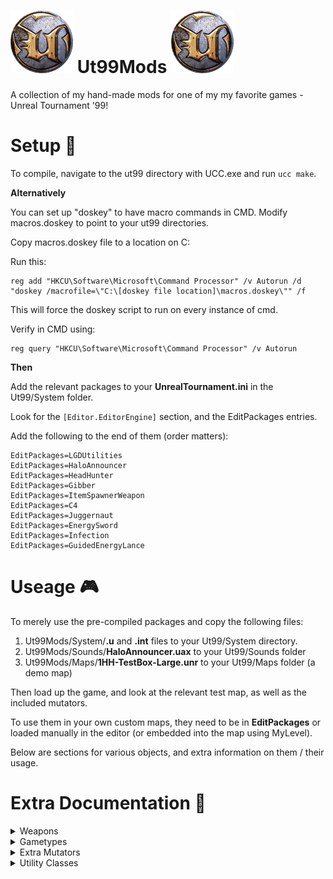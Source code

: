 # <img src="https://github.com/1337GameDev/Ut99Mods/blob/main/Github/Icons/ut_logo.png?raw=true" width="100" height="100" title="Ut99 Logo" alt="Ut99 Logo" height="35px" width="35px"> Ut99Mods <img src="https://github.com/1337GameDev/Ut99Mods/blob/main/Github/Icons/ut_logo.png?raw=true" width="100" height="100" title="Ut99 Logo" alt="Ut99 Logo" height="35px" width="35px">
A collection of my hand-made mods for one of my my favorite games - Unreal Tournament '99!

# Setup :wrench:
To compile, navigate to the ut99 directory with UCC.exe and run `ucc make`.

**Alternatively**

You can set up "doskey" to have macro commands in CMD.
Modify macros.doskey to point to your ut99 directories.

Copy macros.doskey file to a location on C:

Run this:

    reg add "HKCU\Software\Microsoft\Command Processor" /v Autorun /d "doskey /macrofile=\"C:\[doskey file location]\macros.doskey\"" /f

This will force the doskey script to run on every instance of cmd.

Verify in CMD using:

    reg query "HKCU\Software\Microsoft\Command Processor" /v Autorun

**Then**

Add the relevant packages to your **UnrealTournament.ini** in the Ut99/System folder.

Look for the `[Editor.EditorEngine]` section, and the EditPackages entries.

Add the following to the end of them (order matters):

    EditPackages=LGDUtilities
    EditPackages=HaloAnnouncer
    EditPackages=HeadHunter
    EditPackages=Gibber
    EditPackages=ItemSpawnerWeapon
    EditPackages=C4
    EditPackages=Juggernaut
    EditPackages=EnergySword
    EditPackages=Infection
    EditPackages=GuidedEnergyLance

# Useage :video_game:

To merely use the pre-compiled packages and copy the following files:

1. Ut99Mods/System/**.u** and **.int** files to your Ut99/System directory.
2. Ut99Mods/Sounds/**HaloAnnouncer.uax** to your Ut99/Sounds folder
3. Ut99Mods/Maps/**1HH-TestBox-Large.unr** to your Ut99/Maps folder (a demo map)

Then load up the game, and look at the relevant test map, as well as the included mutators.

To use them in your own custom maps, they need to be in **EditPackages** or loaded manually in the editor (or embedded into the map using MyLevel).

Below are sections for various objects, and extra information on them / their usage.

# Extra Documentation :page_facing_up:

<details>
  <summary>Weapons</summary>

  <details>
    <summary>C4 (Weapon)</summary>
    A placeable/throwable explosive weapon with a digital timer that can be changed via secondary fire.

    ## Inventory group: 0 (same as `BotPack.Translocator`)
    <details>
      <summary>Usage</summary>
      1. Primary Fire
        * Does different things based on if you're close to what is being aimed at
        * If **CLOSE** to a wall / actor (with collider), then you can place the C4 (instead of throwing)
        * There is a "ghost" of the C4 of where it'll be placed
        * If **FAR** from a target, the C4 will be thrown and attach to a surface / actor it collides with
        * After placing / landing from a throw, it'll start counting down from the selected time and then explode
      2. Secondary Fire
        * Increments the timer by `C4Weapon.TimerIncrementAmount` (defaults to 10 seconds)
        * The timer value rolls over once `C4Weapon.MaxTimerSeconds` is exceeded
    </details>

    <details>
      <summary>Special Interactions</summary>
      1. Damage type names defined in `C4Proj.DamageTypesToDisarm[]` will disarm the C4 (timer turns off and C4 won't explode)
        * Defaults damage type names: `impact`, `claw`, `cut`, `SpecialDamage`, `slashed`, `Decapitated`, `Corroded`, `Burned`, and `shredded`
      2. C4 will attach to Pawns (but the explosion doesn't follow, so a Pawn can avoid damage if they are moving fast enough)
      3. Explosions, bullets, and other damage inducers will detonate the C4.
      4. The C4 will blink and make noises during countdown
      5. Bots can detect the C4 via a `C4Fear` if they get close enough
    </details>

    <details>
      <summary>Mutators</summary>
      1. C4GiveWeaponMutator
        * Gives each spawning **PLAYER** (Bots won't get one) a C4 to spawn with (sorry, creating new AI behaviors for this weapon is very complicated and could have taken a very long time to test and tweak)
    </details>

    <details>
      <summary>Extra Details</summary>
      1. Created using MilkShape3D with a basic model and different groups for the timer components
        * Timer has a different model group (and texture) for each digit and the ":" separator.
        * Code will update the timer, and then modify each model group's texture for each digit out of the 0-9 digit textures (or a texture the same color as the timer background)
        * Considered having a similar rendered texture to the UT_Eightball ammo counter (via `UT_Eightball.RenderOverlays()`), but that can ONLY be instanced ONCE per camera (and multiple C4 instances would all have the same timer value displayed)
    </details>
  </details>

  <details>
    <summary>The Gibber (Weapon)</summary>
    A weapon that is based around the PulseGun, but instead shoots gibs in a machine gun style or a shotgun shot. Shooting hurts the wielder (if that feature is enabled), and collecting your own gibs will heal you a fraction of the health lost.

    ## Inventory group: 5 (replaces `BotPack.PulseGun`)

    <details>
      <summary>Usage</summary>
      1. Primary Fire
        * Fires a random gib as a projectile, and possibly hurts the wielder
        * The wielder is hurt based on `Gibber.DoesFiringHurtOwner` variable
        * The wielder loses health (if `Gibber.DoesFiringHurtOwner` is **TRUE**) according `Gibber.PrimaryFireHealthCost`'s value (defaults to 2)
      2. Secondary Fire
        * Requires the user to **HOLD** the alt-fire button, for a number of seconds defined by `Gibber.AltFireTriggerHoldTime`
        * After holding, the firing mode is "charged"
        * When the wielder releases the alt-fire button a shotgun blast of 6 gibs are shot
        * The wielder loses health (if `Gibber.DoesFiringHurtOwner` is **TRUE**) according `Gibber.AltFireHealthCost`'s value (defaults to 12)
        * There is then a delay of a number of seconds (defined buy `Gibber.AltFireDelay`), before the alt-fire can be used (to prevent the weapon from being over-powered and spammed)
    </details>

    <details>
      <summary>Healing</summary>
      1. Collecting gibs will heal players (as defined by the `Gibber.BaseGibDamage` and `Gibber.BaseGibHealMultiplier`) (defaults to 10 and 0.1 respectively -- 10 damage and 10% of the gib damage as health returned)
      2. Gib damage can vary if it's a boss, big or small gib (and damage is scaled by `Gibber.BossGibDamageMultiplier` and `Gibber.SmallGibDamageMultiplier` -- with defaults of 1.5 and 0.8 respectively -- and increase of 50% and reduction of 20% from base damage)
      3. Gibs from an alt-fire shotgun blast deal extra damage based on being close enough to the target, defined by `Gibber.ExtraDamageMultiplier` and `Gibber.DistanceThresholdToAddExtraDamage` (with defaults of 10 and 300 -- if enemy is within 300 unreal units they take 10x damage from these gibs)
      4. The extra damage is **NOT** used in the calculation for how much to heal (the idea was to base it off of the damage the wielder took when firing)
      5. UDamage multiplier does **NOT** affect health lost or healing gained
    </details>

    <details>
      <summary>Special Interactions</summary>
      1. You can still pick up the gibs to heal yourself, even if you're not allowed to pickup weapons or other pickups
      2. The gibs handle damage the same as the root gibs, and can exist in danger areas -- to lure players to try and heal
    </details>

    <details>
      <summary>Mutators</summary>
      1. GibberWeaponReplaceMutator
        * Replaces the normal `BotPack.PulseGun` on the map with the Gibber.
        * Also removes the ammo `BotpPack.PAmmo` from the map
      2. GibberArena
        * An **ARENA** mutator that has every player/bot wield The Gibber
    </details>

    <details>
      <summary>Extra Details</summary>
        1. The gib projectiles are created from the gibs defined in BotPack -- original gib classes are subclasses of `BotPack.UTPlayerChunks`
        2. After subclassing, the default properties were overridden:
          * `RemoteRole=ROLE_SimulatedProxy`
          * `LifeSpan=240.000000`
          * `bCollideActors=True`
        3. Then the method `Landed()` was changed to allowed collisions with other actors (as original gibs are essentially decoration-only)
        4. The usage of `LGDUtilities.PawnHelper.PredictDamageToPawn` is used to predict if the damage dealt to a pawn (taking into account armor, reductions, multipliers, etc) would exceed it's health, to determine if the target is **GIBBED**
        5. The weapon has a **custom skin** that is based off the base `BotPack.PulseGun` skin, but blood splatter added
    </details>
  </details>

  <details>
    <summary>Guided Energy Lance (Weapon)</summary>
    An heavy energy-based weapon that shoot projectiles that can be fired in "dumb-fire" or "guided" mode, that can bounce and explode on collision with targets.
    ## Inventory group: 9 (replaces `BotPack.UT_Eightball`)

    <details>
      <summary>Usage</summary>
      1. Primary Fire
        * When this weapon is in a normal firing mode, it shoots energy balls that bounce and explode after hitting an Actor with a collider or a wall (after bouncing a number of times defined by `GuidedEnergyLance.MaxWallHits` -- which defaults to 1)
        * When this weapon is in guiding mode, it shoots energy balls that follow the cursor (max lifetime of 20 seconds)
        * Not instant for the change in projectile direction, but enough to use further away from the target
      2. Secondary Fire
        * When held for a number of seconds (defined by `GuidedEnergyLance.AltRefireRate` -- which defaults to 0.5 seconds) the weapon is set to "guiding mode"
        * The player view is slightly zoomed in to help with the guiding process
        * Also used to coerce the usage of this weapon to be for more long-range encounters
        * AI / Bots don't use the alt-fire mode (sorry, creating new AI behaviors for this weapon is very complicated and could have taken a very long time to test and tweak) -- they use similar firing attitudes as the `BotPack.UT_FlakCannon` alt-fire mode
    </details>

    <details>
      <summary>Mutators</summary>
      1. GuidedEnergyLanceWeaponReplaceMutator
        * Replaces the normal `BotPack.UT_Eightball` on the map with this weapon.
    </details>

    <details>
      <summary>Extra Details</summary>
      1. The weapon was in spired by Halo Infinite's "Cindershot" hardlight grenade-launcher-type weapon
      2. The ammo counter rendering color was changed from **RED** to RGB(199,36,177), a **PURPLE**
      3. The projectile damage type is `jolted`
      4. To achieve the "zoom" effect, the player `DesiredFOV` variable is set to 50.
    </details>
  </details>

  <details>
    <summary>ItemSpawnerWeapon (Weapon)</summary>
    A utility weapon used for testing or fun / random purposes to spawn other Actors.

    ## Inventory group: 0

    <details>
      <summary>Usage</summary>
      1. Primary Fire
        * Spawns the selected object at the given position of the "placement ghost"
        * Uses **DEFAULT** values for spawned actors (most of the time isn't a problem, but some Actors -- such as `BotPack.Bot` expect setup such as team / skins -- but they still work fine, just look odd)
      2. Secondary Fire
        * Selects the next Actor from the `ItemSpawnerWeapon.ItemsToSpawn` array
        * If the object fails to spawn, a message is displayed (Actors with defaults for `bStatic` and `bNoDelete` as **TRUE** cannot be spawned)
        * The array can be populated via **CONFIG** entries in it's generated **INI**
        * A few defaults exist, as examples:
          * `LGDUtilities.PracticeBot`
          * `Botpack.TMale2Bot`
          * `Botpack.TFemale1Bot`
          * `UnrealShare.Chest`
          * `UnrealShare.Candle`
          * `Botpack.Armor2`
          * `Botpack.UT_FlakCannon`
          * `UnrealShare.TorchFlame`
          * `Class'ChaosUT.ch_WarHeadLauncher`
          * `UnrealShare.DispersionPistol`
    </details>

    <details>
      <summary>Mutators</summary>
      1. ItemSpawnerWeaponGiveMutator
        * Gives **PLAYERS** this weapon (be careful, as this weapon is an admin-weapon meant for testing)
        * AI / `BotPack.Bot` cannot be given this weapon or pick it up (if they are given this weapon, it'll destroy itself)
    </details>
  </details>

  <details>
    <summary>WeaponStealingShockRifle (Weapon)</summary>
    A special shock rifle that shoots energy orbs (modeled after the alt-fire of the shock rifle), or a primary fire beam that **STEALS** the targets currently selected weapon.

    ## Inventory group: 0

    <details>
      <summary>Usage</summary>
      1. Primary Fire
        * Fires a shock beam that when hitting a target, will steal the current hit target's weapon.
      2. Secondary Fire
        * Fires a ricochet energy ball, similar to the normal fire of the shock rifle, but this will bounce off walls a number of times defined by `RicochetShockProj.MaxWallHits` (which defaults to 2)
    </details>

    <details>
      <summary>Mutators</summary>
      1. ItemSpawnerWeaponGiveMutator
        * Replaces the normal `BotPack.ShockRifle` on the map with this weapon.
    </details>
  </details>

</details>

<details>
  <summary>Gametypes</summary>

  <details>
    <summary>HeadHunter (Gametype)</summary>

    <details>
      <summary>Custom Map Actors</summary>
        1. SkullItem
          * A flaming skull item used for scoring in HeadHunter
    </details>

    <details>
      <summary>Game Options</summary>
        1. ShowDroppedSkullIndicators
          * Whether to show indicators for dropped skulls. Defaults to **TRUE**
        2. ShowPlayersWithSkullThreshold
          * Whether to show indicators for players with a number of skulls (defined by `HeadHunter.SkullThresholdToShowPlayers`) greater than this. Defaults to **TRUE**
        3. SkullThresholdToShowPlayers
          * The number of skulls to show indicators for players. Defaults to **4**
        4. SkullCarryLimit
          * The number of skulls a player is allowed to carry at once. defaults to **10**
        5. SkullCollectInterval
          * The number of seconds between each skull collection (players score points for skulls they are carrying and then **ALL** skulls are removed / destroyed)
          * Defaults to **180** (3 Minutes)
    </details>

    <details>
      <summary>Extra Details</summary>
      1. Created as a clone of the Halo Reach "Headhunter" game mode.
      2. The skulls are 2 Actors -- a skull actor, and a flame mesh actor that is following the skull.
      3. The flame will rotate around the skull, **OPPOSITE** the velocity of the skull to simulate real flame.
      4. When a skull is stationary, it's a **PICKUP**, but when it needs to "fly out of a killed enemy" a **PROJECTILE** is spawned, so gravity can affect it, and once it lands is swapped with the pickup object.
    </details>
  </details>

  <details>
    <summary>Juggernaut (Gametype)</summary>
    A gametype modeled after the Halo juggernaut gametype. A person is randomly selected to be the juggernaut, a powerful player with regenerating shields and health. Whomever kills the juggernaut becomes the new juggernaut.

    <details>
      <summary>Game Options</summary>
        1. RegenSeconds
          * The number of seconds between each regeneration of the juggernaut
          * Defaults to **5**
        2. ShieldRegenRate
          * The amount of shield points to replenish per regeneration
          * Defaults to **10**
        3. HealthRegenRate
          * The amount of health points to replenish per regeneration
          * Defaults to **10**
        4. ShowJuggernautIndicator
          * Whether to show an indicator to all players of the juggernaut
          * Defaults to **TRUE**
        5. OnlyCountKillsAsJuggernaut
          * Whether kills **ONLY** count when somebody is the juggernaut
          * Defaults to **FALSE**
        6. JugJumpModifier
          * Sets a multiplier for the juggernaut jump height (can be a decimal, including 0)
          * `Botpack.UT_Jumpboots` have a multiplier of 3 (just so you can gauge how much this affects
          * Defaults to **3**
        7. JugMovementMultiplier
          * Sets a multiplier for the juggernaut movement speed (can be a decimal, including 0)
          * Defaults to **3**
    </details>

    <details>
      <summary>Extra Details</summary>
      1. The juggernaut is accomplished via a special inventory item `JuggernautBelt`
        * It will add a special subclass of `BotPack.UT_ShieldBelt` to the player called `JuggernautShieldBelt` (that doesn't generate the shield effect)
        * The `JuggernautBelt` will generate the shield effect itself
    </details>
  </details>

  <details>
    <summary>Infection (Gametype)</summary>
    Modeled after the Halo infection gametype. A minimum number of zombies are selected to begin the game (configurable) and their goal is to kill and infect every human. Humans are to kill a set amount of zombies, or survive until the timer runs out. The game ends if all humans are infected, humans reach a goal amount of kills or survive the timer countdown.

    <details>
      <summary>Weapons</summary>
      1. Headshot Enforcer
        * Inventory group: 2 (Meant to replaces `BotPack.Enforcer` -- but both **CAN** exist at the same time in a player's inventory)
        * A `BotPack.Enforcer` that is capable of headshots, and starts with 60 rounds instead of the normal 30
      2. Primary Shot Only Flak Cannon
        * Inventory group: 8 (Meant to replace `BotPack.UT_FlakCannon` -- but both **CAN** exist at the same time in a player's inventory)
        * A `BotPack.UT_FlakCannon` that can ONLY fire the primary firing mode (no flak grenade) and starts with 30 rounds instead of the normal 10
    </details>

    <details>
      <summary>Custom Map Actors</summary>
      1. Infection Player Start
        * Subclass of `Engine.PlayerStart`
        * Has its own custom UnrealEditor Actor icon, based on PlayerStart with a bio icon.
        * Can be used to specify where humans and zombies start for Infection
        * If not used in a map, normal player start logic is used
        * If placed on a map, and at least 1 viable for when a human/zombie is looking for a start location, the InfectionPlayerStart will be used instead.
      2. Infection Spawn Point
        * Subclass of `UnrealShare.Spawnpoint`
        * Has its own custom UnrealEditor Actor icon, based on Spawnpoint with a bio icon.
        * Can be used to specify where humans and zombies spawn for Infection
        * If not used in a map, normal player spawn logic is used
        * If placed on a map, and at least 1 viable for when a human/zombie is looking for a spawn location, the InfectionSpawnPoint will be used instead.
    </details>

    <details>
      <summary>Game Options</summary>
      1. MinimumZombies
        * Sets the minimum number of zombies that should exist at any point during the match
        * If a zombie player leaves, the gametype will ensure this value is honored and selects a new human to become a zombie randomly (sorry to the human that's unlucky here!)
        * If not enough zombies can exist, then all humans will become zombies, and the game ends (zombies win)
      2. ShowZombieIndicators
        * Sets whether HUD indicators for zombies should be shown for humans
        * If true, zombies will have a red triangle above their heads (visible through walls)
      3. ShowHumanIndicators
        * Sets whether HUD indicators for humans should be shown for zombies
        * If true, humans will have a red triangle above their heads (visible through walls)
      4. ZombieMovementModifier
        * Sets a multiplier for the zombie movement speed (can be a decimal, including 0)
      5. ZombieJumpModifier
        * Sets a multiplier for the zombie jump height (can be a decimal, including 0)
        * `Botpack.UT_Jumpboots` have a multiplier of 3 (just so you can gauge how much this affects jumping)
      5. ZombieDamageMod
        * Sets a multiplier for the zombie damage done by weapons (can be a decimal, including 0)
        * `Botpack.UDamage` have a multiplier of 3 (just so you can gauge how much this affects damage)
      6. HumanDamageMod
        * Sets a multiplier for the human damage done by weapons (can be a decimal, including 0)
        * `Botpack.UDamage` have a multiplier of 3 (just so you can gauge how much this affects damage)
      7. HumansPickupWeapons
        * Whether humans are allowed to pickup items on the map
        * bWeaponStay and bMultiWeaponStay can still override this and disable pickups (for humans AND zombies)
      8. ZombiesPickupWeapons
        * Whether zombies are allowed to pickup items on the map
        * bWeaponStay and bMultiWeaponStay can still override this and disable pickups (for humans AND zombies)
      9. InfiniteAmmo
        * Whether weapons have infinite ammo or not
        * This is done via setting every pawn weapon's `PickupAmmoCount` to be 999 and resetting the current ammo amount every second via `InfectionGameInfo.Timer()`
        * This applies to all weapons, including ones not selected / able to be selected (so some mods could have odd side effects if they rely on hidden weapons and ammo)
      10. AnyDeathInfects
        * This determines whether ANY death of a human will cause them to become a zombie
        * This is mainly used to include deaths via falling out of bounds, lava, being crushed, map traps (such as `DM-Pressure`, `DM-Conveyer`, `DM-Cybrosis][`, `DM-Fractal`, `DM-HealPod][`, `DM-Mojo][`, etc)
        * This relies on `ScoreKill(Pawn Killer, Pawn Other)` and uses the logic of `IsSuicide = (Killer == Other) || (Killer == None);` to determine a suicide / suicide-like death (as Killer is the pawn killed or is None)
    </details>
  </details>

</details>
<details>
  <summary>Extra Mutators</summary>

  <details>
    <summary>Fiesta Map Weapons</summary>
    This mutator will replace weapons on the map with random ones.

    This relies on `LGDUtilities.ServerHelper.GetAllWeaponClasses` to fetch a list of weapons, and returns a LinkedList.
  </details>

  <details>
    <summary>Fiesta Player Weapons</summary>
    This mutator will make players spawn with a random weapon every time they respawn.

    This relies on `LGDUtilities.ServerHelper.GetAllWeaponClasses` to fetch a list of weapons, and returns a LinkedList.
  </details>

  <details>
    <summary>General Indicator Mutator</summary>
    This mutator will add indicators for players, weapons, power weapons, objectives, etc.

    This can be configured via the `GeneralIndicatorMutator.ini` that will be generated when starting a game with this mutator in its default state for the first time.

    <details>
      <summary>Mutator INI Options</summary>

      1. ShowIndicatorsForTeammates
        * Determines whether indicators should be shown for other members of your team (so you can keep track of them on the map)
        * Defaults to **TRUE**
      2. ShowIndicatorsForEnemies
        * Determines whether indicators should be shown for enemy players
        * Defaults to **TRUE**
      3. ShowIndicatorsForHumansOnly
        * Determines if indicators for players should be limited to **ONLY PLAYERS**
        * Defaults to **FALSE**
      4. ShowIndicatorsForObjectives
        * Determines whether indicators should be shown for gametype objectives (EG: assault targets, levers, domination points, flags, etc)
        * Defaults to **TRUE**
      5. OnlyShowObjectivesWithHighestPriority
        * Determines if **ONLY** the highest priority objective should be shown -- EG: During an assault, **ONLY** show the current target, instead of all of them.
        * Defaults to **TRUE**
      6. ShowObjectiveLabels
        * Whether to show objective labels, along with the indicator (such as the objective goal, name, location, etc)
        * Defaults to **TRUE**
      7. ShowIndicatorsForAllWeapons
        * Determines if ALL weapons, regardless of settings for power weapons, being held, etc should be shown
        * Defaults to **TRUE**
      8. ShowIndicatorsForPowerWeapons
        * Whether to show indicators for power weapons on the map
        * Defaults to **TRUE**
      9. ShowIndicatorsForAllWeaponsWhenHeld
        * Whether to show indicators for weapons when they are held by players
        * Defaults to **TRUE**
      10. ShowIndicatorsForAllWeaponsWhenDropped
        * Whether to show indicators for weapons when they are dropped by players
        * Defaults to **TRUE**
      11. ShowWeaponLabels
        * Whether to show labels for weapons along with their indicator
        * Defaults to **TRUE**
      12. ShowIndicatorsForPowerups
        * Whether to show indicators for power-ups on the map (EG: ChaosUT relics, GravBoots, ShieldBelt, UDamage, Invisbility, JumpBoots, HealthPack, etc)
        * Defaults to **TRUE**
      13. ShowPowerupsWhenPickedUp
        * Whether to show power-ups that have been picked up (showing where they will respawn)
        * Defaults to **FALSE**
      14. ShowPowerupLabels
        * Whether to show labels for power-ups, along with their indicators
        * Defaults to **TRUE**
      15. ShowTeamateLabels
        * Whether to show labels for team members (defaults the label to their name)
        * Defaults to **TRUE**
      16. ShowEnemyLabels
        * Whether to show labels for enemies (defaults the label to their name)
        * Defaults to **TRUE**
    </details>
  </details>

  <details>
    <summary>Player Death Location Mutator</summary>
    This mutator will enable an X indicator where a player dies.

    <details>
      <summary>Mutator INI Options</summary>
      1. ShowAllyIndicators
        * Whether to show the death indicator for allies
        * Defaults to **TRUE**
      2. ShowEnemyIndicators
        * Whether to show the death indicator for enemies
        * Defaults to **FALSE**
      3. ShowNeutralIndicators
        * Whether to show the death indicator for neutral players
        * Defaults to **FALSE**
    </details>
  </details>

  <details>
    <summary>Radar HUD Mutator</summary>
    Shows a radar element on the HUD, that shows allies / enemies.

    <details>
      <summary>Mutator INI Options</summary>
      1. RadarDistanceMeters
        * The range of the radar, in **METERS**
        * Defaults to **30**
      2. RadarAlpha
        * The alpha transparency of the radar on the HUD
        * Defaults to **0.4**
      3. RadarCenterDotColor
        * The color of the central dot on the radar
        * Defaults to **RGBA(0,0,0,0)**
      4. RadarGUICircleRadius
        * The radius of the hud circle on the HUD, in **pixels**
        * Defaults to **110**
      5. RadarGUICircleOffsetX
        * The X position offset (from the center of the GUI texture) for the **center** of the radar display
        * Defaults to **0**
      6. RadarGUICircleOffsetY
        * The Y position offset (from the center of the GUI texture) for the **center** of the radar display
        * Defaults to **0**
      7. RadarBlipSize
        * The size of the blips on the radar, in **pixels**
        * Defaults to **15**
      8. ShowAlliesAndEnemiesAsDifferentColors
        * Whether to show allies and enemies with different colored blips
        * Defaults to **TRUE**
      9. RadarHudGuiWidth
        * The width of the entire background of the radar on the HUD, in **pixels**
        * Defaults to **150**
      10. InitiallyPositionAbovePlayerHUDOnLowerLeft
        * Whether to default the position of the radar on the player HUD over the lower left part of the existing HUD (where to calculate position when factoring in offsets)
        * Defaults to **TRUE**
      11. RadarHUDOffsetX
        * The X position offset of the **entire** radar on the HUD
        * Defaults to **0**
      12. RadarHUDOffsetY
        * The Y position offset of the **entire** radar on the HUD
        * Defaults to **0**
      13. RadarVelocityThreshold
        * The velocity magnitude a player has to be moving to show up on the radar, in **unreal units**
        * Defaults to **200** (120 is crouch, and 400 is running for unreal player movement speed defaults)
      14. RadarSameLevelThreshold
        * The threshold a player has to be, vertically, in **unreal units**, to be considered to be on the same level as the radar owner
        * Defaults to **83** (a player is 78 unreal units tall, and can jump 64->72 unreal units)
      15. ShowTargetsIfBelowVelocityThreshold
        * Whether to show targets if they are below the velocity magnitude threshold defined by `RadarVelocityThreshold`
        * Defaults to **FALSE**
      16. ShowTargetsIfCrouching
        * Whether to show targets on radar if they are crouching
        * Defaults to **FALSE**
      17. IndicateTargetOnDifferentLevel
        * Whether to change the blip icon if the target is considered on another level (as defined by `RadarSameLevelThreshold`).
        * The blip texture changes to a "hollow circle" when targets are considered on different levels
        * Defaults to **TRUE**
    </details>
  </details>

</details>

<details>
  <summary>Utility Classes</summary>
  The namespace `LGDUtilities` is used for various helper / utility classes, designed for scripting or adding to maps as actors.

  <details>
    <summary>Scripting Classes</summary>

    <details>
      <summary>ActorHelper</summary>
      **Static Helper Class**
      To access functions in this class use the following syntax:
      `class'LGDUtilities.ActorHelper'.static.functionName();`

      ## Available Functions
        1. getNetSafeVal(Actor actor, string prop);
          * Returns **string**
          * Get a value from the given actor parameter `actor` and get the property denoted by the parameter `prop` in a network reliable manner (forces the actor to a network authority to get the replicated value)
        2. FindActor(Actor context, name ActorName, optional name ActorTag);
          * Returns **Actor**
          * Finds an actor with the given tag AND name
        3. FindAllActorsByTag(Actor context, name ActorTag);
          * Returns **LGDUtilities.LinkedList**
          * Gets a LinkedList of all actors that match the given tag
        4. HSize(Vector aVec);
          * Returns **float**
          * Gets the **horizontal* size of a given vector (essentially removes the vertical Z component)
        5. InCylinder(Vector aVec, float R, float H);
          * Returns **bool**
          * Returns if the given vector falls within the cylinder given by the height (parameter `H`) and radius (parameter `R`) assuming the cylinder is center at the vector origin
        6. ActorsTouching(Actor A, Actor B);
          * Returns **bool**
          * Returns if 2 given actors are considering touching, based on colliders
        7. ActorsTouchingExt(Actor A, Actor B, float ExtraR, float ExtraH);
          * Returns **bool**
          * Returns if 2 given actors are considering touching, based on colliders
          * Also allows extra radius / height to allow variance in collision checks
        8. AnnounceAll(Actor Broadcaster, string Msg);
          * Calls `Pawn.ClientMessage(string Msg)` on every pawn
          * Uses the `Broadcaster` parameter to just get access to `Actor.ForEach`
        9. GetDirectionRelationOfSourceToTarget(Actor Source, Actor Target, bool ConsiderSourcePawnViewRotation);
          * Returns **LGDUtilities.ActorDirectionRelationResult**
          * Compares `Target` to `Source` and returns an object that describes it's direction
          * Checks the following: Target in front/behind of Source and if the Target to the left/right of Source
        10. CheckActorRelevance(Actor A);
          * Returns **bool**
          * Checks if the given actor is relevant, based on `GameInfo.IsRelevant` and `Actor.bDeleteMe`
        11. CheckSpawnedActorArrayRelevance(Actor context, LinkedList ActorList);
          * Checks a `LGDUtilities.LinkedList` of actors if they are considered relevant
        12. SpawnActor(Actor context, Class<Actor> SpawnClass, optional Actor SpawnOwner, optional Name SpawnTag, optional Vector SpawnLocation, optional Rotator SpawnRotation);
          * Returns **Actor**
          * Spawns an actor given the common parameters
        13. ReplaceWith(Actor Other, string aClassName);
          * Replaces an Actor with another given by a class name (uses default values for spawning)
          * Calls `Actor.Level.Game.BaseMutator.ReplaceWith` to perform normal replacement
    </details>

    <details>
      <summary>AssaultHelper</summary>
      **Static Helper Class**
      To access functions in this class use the following syntax:
      `class'LGDUtilities.AssaultHelper'.static.functionName();`

      ## Available Functions
        1. IsFortNameFriendly(string fortName);
          * Returns **bool**
          * Checks if an Assault fort name has a name that is decent to display (eg: dictates some kind of action for the attackers / defenders)
        2. GetFriendlyFortName(FortStandard fort);
          * Returns **string**
          * Filters a given FortStandard's name, to attempt to display something nice for showing labels and indicators for the objective
    </details>

    <details>
      <summary>AttachIndicatorHudCallback</summary>
      An example subclass of `LGDUtilities.PlayerSpawnMutatorCallback` for using `LGDUtilities.PlayerSpawnMutator` to execute code whenever a player is spawned.
    </details>

    <details>
      <summary>BoolObj</summary>
      A subclass of `LGDUtilities.ValueContainer`, which is a wrapper class for non-object values to be used in `LGDUtilities.LinkedList` and `LGDUtilities.ListElement`. This subclass is for **bool** values.
    </details>

    <details>
      <summary>BotHelper</summary>
      A class with helper functions specific to `Bot` and subclasses.
      **Static Helper Class**
      To access functions in this class use the following syntax:
      `class'LGDUtilities.BotHelper'.static.functionName();`

      ## Available Functions
      1. AddBots(Actor context, int N);
        * Adds `N` number of bots, using `Actor.Level.Game.ForceAddBot()`
        * `context` parameter is only for being able to get a reference to `LevelInfo`
    </details>

    <details>
      <summary>ByteObj</summary>
      A subclass of `LGDUtilities.ValueContainer`, which is a wrapper class for non-object values to be used in `LGDUtilities.LinkedList` and `LGDUtilities.ListElement`. This subclass is for **byte** values.
    </details>

    <details>
      <summary>CallbackFnObject</summary>
      An object that is used to represent a callback function (or chain of them). UnrealScript doesn't support anonymous functions (or c#-like delegates / js-like functions as first-class-values) so this object was made to support that.
    </details>

    <details>
      <summary>ChaosWeapons.int</summary>
      An Unreal `int` definition file. Officially registers the `ChaosUT` weapons, so that `Actor.GetNextIntDesc` can be used to include them in loading all weapons UT is aware of.

      ## Weapons Registered
      1. `ChaosUT.ch_WarHeadLauncher`
      2. `ChaosUT.Crossbow`
      3. `ChaosUT.poisoncrossbow`
      4. `ChaosUT.explosivecrossbow`
      5. `ChaosUT.Sniper2`
      6. `ChaosUT.sniper_rpb`
      7. `ChaosUT.Flak2`
      8. `ChaosUT.ProxyArm`
      9. `ChaosUT.Sword`
      10. `ChaosUT.TurretLauncher`
      11. `ChaosUT.VortexArm`
    </details>

    <details>
      <summary>ClassObj</summary>
      A subclass of `LGDUtilities.ValueContainer`, which is a wrapper class for non-object values to be used in `LGDUtilities.LinkedList` and `LGDUtilities.ListElement`. This subclass is for **class** values.
    </details>

    <details>
      <summary>ColorHelper</summary>
      **Static Helper Class**
      To access functions in this class use the following syntax:
      `class'LGDUtilities.ColorHelper'.static.functionName();`

      ## Available Functions
      1. SColor(Color C,  float S);
        * Returns **Color**
        * Scales a color value by a given float (and clamps each component between 0 - 255)
      2. RColor(float R, float G, float B, optional float A);
        * Returns **Color**
        * Constructs a `Color` struct from **float** values (and clamps each component between 0 - 255)
      3. GetTeamColor(byte TNum);
        * Return **Color**
        * Gets a color value for a given team index (based on the array of `BotPack.TeamGamePlus.Teams[]`)
      4. GetRedColor();
        * Returns **Color**
        * Gets a **RED** color
      5. GetBlueColor();
        * Returns **Color**
        * Gets a **BLUE** color
      6. GetTurqColor();
        * Returns **Color**
        * Gets a **TURQUOISE** color
      7. GetGreenColor();
        * Returns **Color**
        * Gets a **GREEN** color
      8. GetGoldColor();
        * Returns **Color**
        * Gets a **GOLD** color
      9. GetWhiteColor();
        * Returns **Color**
        * Gets a **WHITE** color
      10. GetGrayColor();
        * Returns **Color**
        * Gets a **GRAY** color
      11. hsbToColor(byte hue, byte saturation, byte brightness);
        * Returns **Color**
        * Constructs a `Color` struct from given **HSB** values (Hue, Saturation, and Brightness)
    </details>

    <details>
      <summary>ColorObj</summary>
      A subclass of `LGDUtilities.ValueContainer`, which is a wrapper class for non-object values to be used in `LGDUtilities.LinkedList` and `LGDUtilities.ListElement`. This subclass is for **Color** values.
    </details>

    <details>
      <summary>CustomTrigger</summary>
      A trigger class that is meant to handle trigger events, initiated and "wired up" via script.
      When triggered, this class will invoke the `LGDUtilities.CallbackFnObject` denoted by the variable `CustomTrigger.triggerCallback`.
    </details>

    <details>
      <summary>DroppedInventoryMarkerMutator</summary>
      A mutator class that's loaded by `LGDUtilities.IndicatorHUD` to help facilitate in marking inventory items dropped by a player upon death (using `Inventory.PlayerLastTouched`).
    </details>

    <details>
      <summary>EffectFollower</summary>
      A class used to have an effect follow / attach to another actor and rotate/respond to velocity changes to appear to be "behind" the object -- such as a tail mesh / flame (such as `HeadHunter.SkullItem`).
    </details>

    <details>
      <summary>:x: ExtraUseTriggerBindings :x:</summary>
      A test class to try and add keybindings that the `LGDUtilities.UseTrigger` could be bound to and recieve events to be triggered by a keypress.

      ## :x: This class was a test and is currently unused (unable to get a custom action/key binding in the UT99 control preferences window to show up)  
    </details>

    <details>
      <summary>FlameFollower</summary>
      A class used to have a fire effect follow / attach to another actor and rotate/respond to velocity changes to appear to be "behind" the object (such as `HeadHunter.SkullItem`).
    </details>

    <details>
      <summary>FloatObj</summary>
      A subclass of `LGDUtilities.ValueContainer`, which is a wrapper class for non-object values to be used in `LGDUtilities.LinkedList` and `LGDUtilities.ListElement`. This subclass is for **float** values.
    </details>

    <details>
      <summary>GeometryHelper</summary>
      **Static Helper Class**
      To access functions in this class use the following syntax:
      `class'LGDUtilities.GeometryHelper'.static.functionName();`

      ## Available Functions
      1. areaOfTriangle(int x1, int y1, int x2, int y2, int x3, int y3);
        * Returns **float**
        * Calculates the area of a triangle given 3 coordinate x/y values.
      2. isInsideTriangle(int vertex1x, int vertex1y, int vertex2x, int vertex2y, int vertex3x, int vertex3y, int testPointX, int testPointY);
        * Returns **bool**
        * Given 3 points of a triangle, and a test point, determines if the test point is contained inside the triangle.
    </details>

    <details>
      <summary>GreenTrigger</summary>
      A test class for demonstrating basic trigger functionality via the `LGDUtilities.CallbackFnObject` class -- used in the `1HH-TestBox-Large.unr` map file included in this collection of mods.
    </details>

    <details>
      <summary>HealMessage</summary>
      A class used to display a message on a player's HUD when they are healed via the function: `LGDUtilities.PawnHelper.HealPawn();`
    </details>

    <details>
      <summary>HUDHelper</summary>
      **Static Helper Class**
      To access functions in this class use the following syntax:
      `class'LGDUtilities.HUDHelper'.static.functionName();`

      ## Available Functions
      1. getXY(Canvas C, vector location, out int screenX, out int screenY);
        * Given a location in the game world, and output x/y variables, this will transform the position to screen coordinates.
      2. getActorSizeOnHudFromCollider(Canvas C, Actor target, optional bool getMinSize, optional bool showColliderDebugIndicators);
        * Returns **float**
        * Calculates the size of the given `Actor` on a player's screen, based on the given `Canvas`.
        * Defaults to using the **MAXIMUM** dimension of the `Actor`'s collider, unless `getMinSize` is TRUE.
        * Debug can be shown on screen by passing **TRUE** for the parameter `showColliderDebugIndicators`
      3. getActorVerticalSizeOnHudFromCollider(Canvas C, Actor target, optional bool showColliderDebugIndicators);
        * Returns **float**
        * Calculates the size of the given `Actor` on a player's screen, **VERTICALLY**, based on the given `Canvas`.
      4. getActorHorizontalSizeOnHudFromCollider(Canvas C, Actor target, optional bool showColliderDebugIndicators);
        * Returns **float**
        * Calculates the size of the given `Actor` on a player's screen, **HORIZONTALLY**, based on the given `Canvas`.
      5. getActorSizeOnHudFromColliderWithPoints(Canvas C, Actor target, out Vector ActorSidePoint1, out Vector ActorSidePoint2, optional bool getMinSize, optional bool showColliderDebugIndicators);
        * Returns **float**
        * Calculates the size of the given `Actor` on a player's screen, based on the given `Canvas`.
        * Defaults to using the **MAXIMUM** dimension of the `Actor`'s collider, unless `getMinSize` is TRUE.
        * Debug can be shown on screen by passing **TRUE** for the parameter `showColliderDebugIndicators`
        * Extra output parameters `ActorSidePoint1` and `ActorSidePoint2` used to get the sides of the actor for use outside this function
      6. getActorVerticalSizeOnHudFromColliderWithPoints(Canvas C, Actor target, out Vector topOfActor, out Vector bottomOfActor, optional bool showColliderDebugIndicators);
        * Returns **float**
        * Calculates the size of the given `Actor` on a player's screen, **VERTICALLY**, based on the given `Canvas`.
        * Debug can be shown on screen by passing **TRUE** for the parameter `showColliderDebugIndicators`
        * Extra output parameters `topOfActor` and `bottomOfActor` used to get the sides of the actor for use outside this function
      7. getActorHorizontalSizeOnHudFromColliderWithPoints(Canvas C, Actor target, out Vector RSideOfActor, out Vector LSideOfActor, optional bool showColliderDebugIndicators);
        * Returns **float**
        * Calculates the size of the given `Actor` on a player's screen, **HORIZONTALLY**, based on the given `Canvas`.
        * Debug can be shown on screen by passing **TRUE** for the parameter `showColliderDebugIndicators`
        * Extra output parameters `RSideOfActor` and `LSideOfActor` used to get the sides of the actor for use outside this function
      8. IsOffScreen(Canvas C, int screenPosX, int screenPosY, out int offLeft, out int offRight, out int offTop, out int offBottom, optional int margin);
        * Returns **bool**
        * Given a screen position x/y, determine if that point is off the screen, and which side it is off of (using the given output **int** parameters -- because bools cannot be used with the "out" keyword)
        * Also takes into account a screen margin to help with minor edge cases if need be
      9. IsOffScreenNoReturnValues(Canvas C, int screenPosX, int screenPosY, optional int margin);
        * Returns **bool**
        * Effectively the same as `LGDUtilities.HUDHelper.IsOffScreen()` but omits the integer output parameters
        * Given a screen position x/y, determine if that point is off the screen, and which side it is off of (using the given output **int** parameters -- because bools cannot be used with the "out" keyword)
        * Also takes into account a screen margin to help with minor edge cases if need be
      10. DrawTextClipped(Canvas C, int X, int Y, string text, color outline);
        * Draw text on the given `Canvas`, at the coordinates, with the given color outline
      11. DrawLine(Canvas Canvas, int x1, int y1, int x2, int y2);
        * Draw a line on the given `Canvas` with the specified points
      12. DrawLine3D(Canvas C, vector P1, vector P2, float R, float G, float B);
        * Draw a line on screen, in 3d space (translated to 2d screen coordinates), given 2 points and a color
      13. DrawTextureAtXY(Canvas canvas, Texture tex, int screenX, int screenY, float texScale, float playerHudScale, bool centerIcon, optional bool excludePlayerHUDScaleFromOffset);
        * Draws a given `Texture` on the given `Canvas`, with the given texture scale, and player HUD scale
        * Can also **CENTER** the given texture at the x/y coordinates for easier rendering
        * Can also omit the player HUD scale from any centering offsets if `excludePlayerHUDScaleFromOffset` is **TRUE**
      14. DrawTextureAtXY_OutputEdgeCordinates(Canvas canvas, Texture tex, int screenX, int screenY, float texScale, float playerHudScale, bool centerIcon, bool excludePlayerHUDScaleFromOffset, out Vector TopL, out Vector TopR, out Vector BottomL, out Vector BottomR, optional bool IgnoreDrawOnlyOutputCordinates);
        * Similar to `LGDUtilities.HUDHelper.DrawTextureAtXY()` but also outputs the texture edge cordinates for use outside of this function
        * Draws a given `Texture` on the given `Canvas`, with the given texture scale, and player HUD scale
        * Can also **CENTER** the given texture at the x/y coordinates for easier rendering
        * Can also omit the player HUD scale from any centering offsets if `excludePlayerHUDScaleFromOffset` is **TRUE**
        * If `IgnoreDrawOnlyOutputCordinates` is set to **TRUE** then the texture is **NOT** drawn, but coordinates are still calculated -- useful if you want to know where it would be drawn, to simplify other calculations of texture drawing
      15. DrawTextureCenteredAboveAtXY(Canvas canvas, Texture tex, int screenX, int screenY, float texScale, float playerHudScale, optional bool excludePlayerHUDScaleFromOffset);
        * Draws a given `Texture` on the given `Canvas`, with the given texture scale, and player HUD scale
        * Draws a texture **CENTERED** and **ABOVE** the given x/y (the texture will be drawn such that the x/y is on the bottom center of the texture)
        * Can also omit the player HUD scale from any positioning offsets if `excludePlayerHUDScaleFromOffset` is **TRUE**
      16. DrawCircleMidScreenWithWidth(Actor context, Canvas canvas, float wantedWidth, float playerHudScale);
        * Draws a circle in the middle of the screen, given the desired circle width (diameter) and player HUD scale
      17. DrawCircleAtPosWithWidth(Actor context, Canvas canvas, int screenX, int screenY, float wantedWidth, float playerHudScale);
        * Draws a circle at the given x/y position of the screen, given the desired circle width (diameter) and player HUD scale
      18. DrawTextAtXY(Canvas canvas, Actor context, string text, int screenX, int screenY, optional bool centerText);
        * Draw text on screen, at the given x/y coordinates
        * Optionally can **CENTER** the text at the given x/y instead (normally the x/y is the top left coordinate of the text to be drawn)
      19. GetScreenTrianglesPointIsIn(Canvas canvas, int pointX, int pointY, out int inTop_int, out int inBottom_int, out int inLeft_int, out int inRight_int);
        * Returns **bool**
        * Given a model of the screen, where it's divided into 4 triangles, will determine where the given x/y resides in
        * The screen model is similar to:
        `
        ________________
        |\            /|
        |  \        /  |
        |    \   /     |
        |      *       |
        |    /   \     |
        |  /       \   |
        |/____________\|
        `
      20. GetScreenPointOutsideCenterCircle(Canvas canvas, int pointX, int pointY, int centerCircleRadius);
        * Returns **bool**
        * Given a point x/y, and a circle radius, returns whether the point is outside the circle centered in the middle of the screen
      21. getScaleForTextureToGetDesiredWidth(Texture tex, float wantedWidth);
        * Returns **float**
        * Given a texture, and a desired width, calculates the scale needed for the texture to achieve the desired width
      22. getScaleForTextureToGetDesiredHeight(Texture tex, float wantedHeight);
        * Returns **float**
        * Given a texture, and a desired height, calculates the scale needed for the texture to achieve the desired height
      23. getScaleForTextureFromMaxTextureDimension(Texture tex, float wantedMaxDimensionSize);
        * Returns **float**
        * Given a texture, and a desired max dimension, calculates which dimension is the maximum for the texture and what scale is needed to get the size wanted.
        * Useful for fitting an arbitrary texture into a given space on screen, as a constraint for the texture
      24. getValueFromActor(UWindowRootWindow context, Actor actor, string prop);
        * Returns **string**
        * Gets a value from an `Actor`, in a context of rendering an Unreal window, with respect to network replication reliability
      25. PlayerHasHUDMutator(PlayerPawn p, name mutClass);
        * Returns **Mutator**
        * Determines if the given `PlayerPawn` has the given class, by a **NAME** variable
        * Uses `Actor.IsA()` for comparison to avoid needing class references at compile time
      26. RenderLEDTimerToHUD(Canvas c, float xPos, float yPos, Color col, byte drawStyle, float hudScale, int timerSeconds);
        * Renders a LED-Style timer on screen, such as the **ASSAULT** countdown
        * An example of this can be found in `HeadHunter.HeadHunterGameInfo` and `Infection.InfectionGameInfo`
    </details>

    <details>
      <summary>HUDMutator</summary>
      A helper class to assist in managing mutators that are explicitly for modifying the HUD.

      ## Instance Functions

      1. RegisterThisHUDMutator()
        * Used to register the HUD mutator with an active PlayerPawn's HUD so it can be rendered
      2. GetThisHUDMutatorFromAnyPlayerPawn()
        * Returns **Mutator**
        * Finds an instance of this mutator amongst the PlayerPawns in the game scene, and **ONLY** one should be returned as only one has an active HUD per game instance
      3. GetThisHUDMutatorFromPlayerPawn(PlayerPawn p);
        * Returns **Mutator**
        * Gets an instance of this HUD mutator from the given `PlayerPawn`

      ## Static Helper Functions
      **Static Helper Class**
      To access **STATIC** functions in this class use the following syntax:
      `class'LGDUtilities.HUDMutator'.static.functionName();`

      1. GetHUDMutatorFromAnyPlayerPawnByClass(Actor context, class<Mutator> mutClass);
        * Returns **Mutator**
        * Looks through all `PlayerPawns`, and find the given `Mutator` class
      2. GetHUDMutatorFromPlayerPawnByClass(PlayerPawn p, class<Mutator> mutClass);
        * Returns **Mutator**
        * Looks through the given `PlayerPawn`, and find the given `Mutator` class
      3. GetHUDMutatorFromPlayerPawnByClassName(PlayerPawn p, name className);
        * Returns **Mutator**
        * Looks through the given `PlayerPawn`, and a `Mutator` class that matches the given **NAME**
        * Uses `Actor.IsA()` to compare the class name
    </details>

    <details>
      <summary>IndicatorHud</summary>
      A class used to draw indicators on the active player's HUD. Checks a client-side `LGDUtilities.LinkedList` variable, as well as finds the singleton `LGDUtilities.IndicatorHudGlobalTargets` for game-wide **GLOBAL** targets (replicated between clients).

      ## :warning: This class can cause performance issues on very low-end systems due to the number of canvas draw calls, and iterating over targets. On modern systems, this shouldn't be an issue.

      **Static Helper Functions**
      To access **STATIC** functions in this class use the following syntax:
      `class'LGDUtilities.IndicatorHud'.static.functionName();`

      1. GetBuiltinTextureByte(HUDIndicator_Texture_BuiltIn tex);
        * Used to get a `byte` value, which represents an enum value of `LGDUtilities.IndicatorHUD.HUDIndicator_Texture_BuiltIn`
      2. GetCurrentPlayerIndicatorHudInstance(Actor context);
        * Returns **`LGDUtilities.IndicatorHUD`**
        * Returns the active indicator HUD instance for this client (as each client only have 1 HUD active at a time)
      3. SpawnAndRegister();
        * Returns **`LGDUtilities.IndicatorHUD`**
        * Used to instantiate and register the given instance to receive `PostRender` function calls to the current player's HUD

      **Instance Functions**
      These require an instance of IndicatorHUD to be used. This is usually obtained by the following:
        * **static** `LGDUtilities.IndicatorHUD.SpawnAndRegister()`
        * **static** `class'LGDUtilities.HUDMutator'.static.GetHUDMutatorFromAnyPlayerPawnByClass(AnActorInstance, class'LGDUtilities.IndicatorHud');`

      1. AddBasicTarget(Actor target, optional bool globalTarget, optional object SourceToLimit, optional bool replaceExistingTarget);
        * Adds a target to global/client lists to have an indicator -- using **BASIC** settings
        * Can also set an optional bool `replaceExistingTarget` that will look for the target actor, and replace it in the global/client lists (to avoid multiple indicators for the same target)
        * Can also supply an **OBJECT** for `SourceToLimit` that is used for identifying the source that added the target, so your code ONLY removes targets you've added
      2. AddAdvancedTarget(IndicatorHudTargetListElement element, bool globalTarget, optional bool replaceExistingTarget);
        * Adds a target to global/client lists to have an indicator -- using **ADVANCED** settings
        * Settings are configured via the supplied `LGDUtilities.IndicatorHudTargetListElement` parameter
        * Can also set an optional bool `replaceExistingTarget` that will look for the target actor, and replace it in the global/client lists (to avoid multiple indicators for the same target)
        * Can also supply an **OBJECT** for `IndicatorSource` (via the `element.IndicatorSource` parameter value) that is used for identifying the source that added the target, so your code ONLY removes targets you've added
      3. RemoveTarget(Actor targetToRemove, optional object SourceToLimit);
        * Can remove a specified actor target (from global and client lists)
        * Can also conditionally remove the actor target if `SourceToLimit` matches (to ensure you only remove targets added via your own code)
      4. IfTargetInList(Actor targetToFind, optional bool CheckGlobal, optional object SourceToLimit);
        * Returns **bool**
        * Checks in global/client lists (based on `CheckGlobal`) and returns whether the target exists in that list
        * Can also limit the search to actors added with the same `SourceToLimit` object (to check for targets added via your own code)
      5. GetTargetElementFromList(Actor targetToFind, optional bool CheckGlobal, optional object SourceToLimit);
        * Returns **`LGDUtilities.ListElement`**
        * Fetches the list element for a given target
        * This list element can **ACTUALLY** be a `LGDUtilities.IndicatorHudTargetListElement`
        * Used to modify elements / settings and keep existing ones without having to manually set everything again (great for filters)
      6. ResetAllTargets();
        * Returns **int**
        * Removes all targets from all lists, and returns the number removed
        * Useful for init / travel functions
      7. ResetAllTargetsForSource(object SourceToLimit);
        * Returns **int**
        * Removes all targets from all lists, and returns the number removed
        * Limits the removed elements to having the matching `SourceToLimit` value **ONLY**
        * Useful for init / travel functions
        * Useful for resetting targets added by **YOUR** code, or a specified class / context
      8. VerifyTargets();
        * Iterates and verifies each target is still valid (not `None` and doesn't have `Actor.bDeleteMe` set to **true**)
      9. GetTexturesForBuiltInOption(byte wantedBuiltinTex, optional byte offScreenTexDesired);
        * Returns **`LGDUtilities.IndicatorTextureVariations`**
        * A texture variations struct has 6 textures referenced in it -- each for the given target conditions -- on screen, off the top, bottom, left, and right of the screen, and behind the player
        * Returns a texture variations object for a given enum value (from the enum `LGDUtilities.IndicatorHUD.HUDIndicator_Texture_BuiltIn`) and another given enum of type `LGDUtilities.IndicatorHUD.HUDIndicator_Texture_BuiltIn` for the `offScreenTexDesired` parameter
        * Combines both texture variations objects, taking the one found by `wantedBuiltinTex` and adding the off screen textures specified by `offScreenTexDesired`
        * Is a nice and easy way to configure behaviors/visuals for when a target is on screen / off the edge of the screen and textures should vary for the user -- without the calling code needing to know of each and every texture if they don't want to deal with that

      ## :warning: Do **NOT** modify `LGDUtilities.IndicatorHUD.PlayerIndicatorTargets` and `LGDUtilities.IndicatorHUD.GlobalIndicatorTargets` manually unless you take great care -- it's easy to mess up visuals used by other code, as well as adding duplicate targets.

      ## The variables exposed in this class are generally overridden by indicator settings for each target, unless none are specified (eg: a basic target), then defaults are used. If you want to modify the defaults, use this code: `LGDUtilities.IndicatorHUD.default.VariableName = NewValue` to set defaults -- **but be warned** this sets defaults for ALL targets.

      ## If you need to debug different things, you can set `LGDUtilities.IndicatorHUD.bLogToGameLogfile` to **true** and basic debug statements will be output to the `UnrealTournament.log` file (Located in `UT99/System` directory)
    </details>

    <details>
      <summary>IndicatorHudGlobalTargets</summary>
      A **Singleton** class modeled after `LGDUtilities.SingletonActor` that ensures only **ONE** instance of the given actor exists in the game at one time.

      **Static Helper Class**
      To access **STATIC** functions in this class use the following syntax:
      `class'LGDUtilities.IndicatorHudGlobalTargets'.static.functionName();`

      ## Available Functions
      1. GetRef();
        * Returns **`LGDUtilities.IndicatorHudGlobalTargets`**
        * Used to get an instance of this class (or create one if it doesn't exist)
        * Uses a "hack" by spawning an instance, and then setting the **DEFAULT** for that field to the reference spawned (if the default value doesn't contain a reference already)
      2. SetRef();
        * Sets the given **DEFULT** reference field for the singleton
        * :warning: **ONLY** use this if you understand what you're doing -- otherwise let the `GetRef` function manage the instance
    </details>

    <details>
      <summary>IndicatorHudMapTargetHUDMutator</summary>
      A callback of type `LGDUtilities.PlayerSpawnMutatorCallback` and used by the class `LGDUtilities.IndicatorHudMapTarget` to trigger when a player spawns. When a player spawns, an    IndicatorHUD instance is spawned and registered. An IndicatorHUD instance is looked for and if not found, **THEN** is spawned.
    </details>

    <details>
      <summary>IndicatorHudMapTargetModifierFn</summary>
      A class used when setting up `LGDUtilities.IndicatorSettings` to modify settings of indicators during runtime. Used by the class `LGDUtilities.IndicatorHudMapTarget`.
    </details>

    <details>
      <summary>IndicatorHudTargetListElement</summary>
      A class used when adding new targets / indicators. It holds references to `IndicatorSource`, `IndicatorSettings`, and `IndicatorSettingsModifier`.

      A few examples of this class being used:
      1. `LGDUtilities.InfectionGameInfo.AddPlayerIndicator()`
      2. `Juggernaut.JuggernautGameInfo.AddPlayerIndicator()`
      3. `LGDUtilities.GeneralIndicatorMutator.AddConfiguredTargets()`
      4. `LGDUtilities.PlayerDeathLocationMarker.SpawnAtPlayerLocation()`
    </details>

    <details>
      <summary>IndicatorSettings</summary>
      A class used to configure settings to use for a given target / indicator for `LGDUtilities.IndicatorHUD`.

      ## Object Variables
      1. ReplaceExisting
        * Whether to replace an existing element to show an indicator for in client/global lists for `LGDUtilities.IndicatorHUD`.
      2. TextureVariations
        * A `LGDUtilities.IndicatorTextureVariations` object that specifies a set of texture to use for an indicator (on screen, off to left/right/bottom/top, or behind the player).
        * You can use `LGDUtilities.GetTexturesForBuiltInOption()` to get an instance of `LGDUtilities.IndicatorTextureVariations`, by providing a combination of `wantedBuiltinTex` and `offScreenTexDesired`
        * The `byte` value of the enum `LGDUtilities.IndicatorHUD.HUDIndicator_Texture_BuiltIn` can be used for these parameters
      3. DisableIndicator
        * Whether to disable this indicator (such as if it's to be enabled later)
      4. MaxViewDistance
        * The maximum distance the indicator is visible
      5. IndicatorOffsetFromTarget
        * The `Vector` offset of the indicator from the target(s)
      6. UseHUDColorForIndicator
        * Whether to use the player's HUD color for the indicator color
      7. UseCustomColor
        * Whether to use a custom color for the indicator(s)
      8. IndicatorColor
        * The `Color` of the indicator to use, if `UseCustomColor` is **TRUE**
      9. ShowTargetDistanceLabels
        * Whether to show an extra label denoting the distance to the target from the owner of the given HUD
        * Only shown if `ShowIndicatorLabel` is **TRUE**
      10. IndicatorLabel
        * The text of the label for the indicator(s)
      11. ShowIndicatorLabel
        * Whether to show a label for the indicator(s)
        * Only shown if `ShowIndicatorLabel` is **TRUE**
      12. UseTargetNameForLabel
        * When showing a label for the indicator(s), whether to use the target's name
      13. ScaleIndicatorSizeToTarget
        * Whether to scale the indicator(s) to each target's size on the HUD (to have a nice size aligned to the target)
      14. StaticIndicatorPercentOfMinScreenDimension
        * Used to ensure the scale of the indicator is a **STATIC** percentage of the screen's **MINIMUM/SMALLEST** dimension.
        * Only takes affect if `LGDUtilities.IndicatorHudMapTarget.ScaleIndicatorSizeToTarget` is **FALSE**
      15. StaticIndicatorPercentOfMinScreenDimensionWhenOffScreen
        * Used to ensure the scale of the indicator is a **STATIC** percentage of the screen's **MINIMUM/SMALLEST** dimension, when the target is **OFF SCREEN**.
        * Only takes affect if `LGDUtilities.IndicatorHudMapTarget.ScaleIndicatorSizeToTarget` is **FALSE**
      16. ShowIndicatorWhenOffScreen
        * Whether to show the indicator when the target is **OFF SCREEN** or not
      16. ShowIndicatorIfTargetHidden
        * Whether to show the indicator if the target actor is hidden
      17. ShowIndicatorIfInventoryHeld
        * Whether to show the target inventory indicator if a player is holding it
      18. ShowIndicatorIfInventoryNotHeld
        * Whether to show the target inventory indicator if a player is **NOT** holding it (but **NOT** dropped by a player)
      19. ShowIndicatorIfInventoryDropped
        * Whether to show the target inventory indicator if it was **DROPPED** by a player
      20. ShowIndicatorsThatAreObscured
        * Whether to show indicators from targets that are **NOT** in eye-sight of the player
      21. BlinkIndicator
        * Whether to blink the indicator on the player's HUD
      22. BaseAlphaValue
        * The default **ALPHA** value for the given indicator
      23. ShowIndicatorAboveTarget
        * Whether to show the indicator above the target (instead of centered on it)
      24. IndicatorLabelsAboveIndicator
        * Whether to show indicator labels **ABOVE** the indicator (instead of below, the **default**)
    </details>

    <details>
      <summary>IndicatorSettingsModifierFn</summary>
      An object used as a callback for `LGDUtilities.IndicatorHudTargetListElement` for the variable `IndicatorSettingsModifier`. This object has a function that is to be **OVERRIDDEN** in subclasses, and is used to modify `LGDUtilities.IndicatorHudTargetListElement.IndicatorSettings` in realtime for changing what settings an indicator for the given target has.
    </details>

    <details>
      <summary>IndicatorTextureVariations</summary>
      An object that represents a set of textures for an indicator to be drawn on the screen via `LGDUtilities.IndicatorHud`. It includes textures for when the indicator is in view on the player HUD, behind the player, and off to the left,right,top,bottom (and the 4 corners too).

      This object is usually constructed via `LGDUtilities.IndicatorHud.GetTexturesForBuiltInOption()`.
    </details>

    <details>
      <summary>IntObj</summary>
      A subclass of `LGDUtilities.ValueContainer`, which is a wrapper class for non-object values to be used in `LGDUtilities.LinkedList` and `LGDUtilities.ListElement`. This subclass is for **int** values.
    </details>

    <details>
      <summary>InventoryHelper</summary>
      **Static Helper Class**
      To access functions in this class use the following syntax:
      `class'LGDUtilities.InventoryHelper'.static.functionName();`

      ## Available Functions
      1. GetNiceRelicName(TournamentPickup relic)
        * Returns **string**
        * Gets a nice name for a given relic. This function ONLY applies to `TournamentPickup`s that are of one of the relic classes -- subclasses of `Relic.RelicInventory` -- the standard relic mod that comes with UT99 GOTY.
      2. IsInventoryDropped(Inventory inv)
        * Returns **bool**
        * Checks a given `Inventory` for the variable `inv.bTossedOut` and `inv.PlayerLastTouched == 'Dropped'`
        * :warning: Relies on `LGDUtilities.DroppedInventoryMarkerMutator` having marked inventory items when a player dies.
      3. GetItemCountInInventory(Pawn pawn, bool IncludeCopies)
        * Returns **int**
        * Gets the count of **ALL** copies of **ALL** inventory for a given pawn
        * Can optionally include copies of each inventory object too
      4. GetAllItemsOfTypeInInventory(Pawn pawn, class<Inventory> invClass)
        * Returns **`LGDUtilities.LinkedList`**
        * Gets all items of a given **class** from a pawn's inventory chain
      5. DeleteInventoriesOnGround(Actor context, name invClass)
        * Returns **int**
        * Deletes all inventory items on the ground (not carried and `Actor.Owner` is None), of a given class name
      6. IsAPowerup(Inventory Item, bool includeArmor, bool includeHealth, bool includePowerItems)
        * Returns **bool**
        * Checks if a given `Inventory` is to be considered a power-up or not
    </details>

    <details>
      <summary>:x: InventoryToolbelt :x:</summary>
      A class to show a handful of extra "unique inventory items" on a player's hud, and that they are held and a count of each.

      **EG:** This would be used to show items such as keys / keycards for special cases when a player should know they have them, and how many.

      ## :x: This class is unfinished and is a work in progress.

      **Static Helper Functions**
      To access functions in this class use the following syntax:
      `class'LGDUtilities.InventoryToolbelt'.static.functionName();`

      1. GetCurrentPlayerInventoryToolbeltHudInstance(Actor context, PlayerPawn pp)
        * Returns **`LGDUtilities.InventoryToolbelt`**
        * Finds the current instance of the given `PlayerPawn`'s InventoryToolbelt
      2. SpawnAndRegister(Actor context)
        * Returns **`LGDUtilities.InventoryToolbelt`**
        * Spawns this HUDMutator and registers it to the current client player's HUD

      ## Instance Functions

      1. AddInventoryToToolbelt(object inv)
        * Returns **bool**
        * Adds a given `Inventory` or `LGDUtilities.ToolbeltInvItem` to the current toolbelt instance
        * Returns if the inventory item was successful in adding to the toolbelt (if the provided parameter provided isn't a valid type, it'll fail to be added)
      2. RemoveInventoryFromToolbelt(object inv)
        * Returns **bool**
        * Removes a given `Inventory` or `LGDUtilities.ToolbeltInvItem` from the current toolbelt instance
        * Returns if the inventory item was successful in removing from the toolbelt (if the provided parameter provided isn't a valid type, it'll fail to be added)
    </details>

    <details>
      <summary>LevelHelper</summary>
      **Static Helper Functions**
      To access functions in this class use the following syntax:
      `class'LGDUtilities.LevelHelper'.static.functionName();`

      1. GetDetailMode(LevelInfo Level)
        * Returns **int**
        * Get level detail value, 3 is max, 0 is min
        * Based on player preferences / ini config
    </details>

    <details>
      <summary>LinkedList</summary>
      A classic data structure of linked nodes, in a sequential fashion.

      ## Looping
      To iterate over the list, use the following:
      `
        //given a LinkedList instance -- "theList"
        ListElement le = theList.Head;
        while(le != None) {
          //do something with the current "le" value
          le = le.Next;//forgetting this would result in an infinite loop
        }
      `

      ## Instance Functions
      1. Push(object value)
        * Puts an object at the **BEGINNING** of the list, so `LinkedList.Head` references the new element
        * If the `value` parameter is of type `LGDUtilities.ListElement`, it'll be added to the list
        * If the `value` parameter is **NOT**, it'll be boxed into an element, and then added to the list
      2. Pop()
        * Returns **`LGDUtilities.ListElement`**
        * Removes the head from the list, and returns it
      3. Enqueue(object value)
        * Puts an object at the **END** of the list, so `LinkedList.Head` references the new element
        * If the `value` parameter is of type `LGDUtilities.ListElement`, it'll be added to the list
        * If the `value` parameter is **NOT**, it'll be boxed into an element, and then added to the list
      4. Dequeue()
        * Returns **`LGDUtilities.ListElement`**
        * Removes the head from the list, and returns it (yup, same as `Pop()`)
      5. GetElementAt(int idx)
        * Returns **`LGDUtilities.ListElement`**
        * Gets an element at the given index `idx`
        * If the idx is out of range of the list (< 0 OR >= `LGDUtilities.LinkedList.Count`)
        * This is **NOT** random access to the lsit (like an array), and is linear using a loop from the head of the list (This operates in linear time -- (N) complexity) -- So use this sparingly.
      6. GetRandomElement()
        * Returns **`LGDUtilities.ListElement`**
        * Gets a random element from the list (**WITHOUT** removing it)
        * This is **NOT** random access to the list (like an array), and is linear using a loop from the head of the list (This operates in linear time -- (N) complexity) -- So use this sparingly.
      7. ContainsValue(object val)
        * Returns **bool**
        * Returns whether the list has a given value
        * This is **NOT** random access to the list (like an array), and is linear using a loop from the head of the list (This operates in linear time -- (N) complexity) -- So use this sparingly.
      8. GetElementByValue(object val)
        * Returns **`LGDUtilities.ListElement`**
        * Checks the list for a given value, and returns the element (**WITHOUT** removing it)
        * This is **NOT** random access to the list (like an array), and is linear using a loop from the head of the list (This operates in linear time -- (N) complexity) -- So use this sparingly.
      9. GetElementIdxByValue(object val)
        * Returns **int**
        * Gets the index of an element in the list, with the given value
        * If the object `val` is None or not found, -1 will be returned
        * This is **NOT** random access to the list (like an array), and is linear using a loop from the head of the list (This operates in linear time -- (N) complexity) -- So use this sparingly.
      10. GetElementIdx(ListElement elementToFind)
        * Returns **int**
        * Gets the index of a given element instance, in the list
        * If the element `elementToFind` is None or not found, -1 will be returned
        * This is **NOT** random access to the list (like an array), and is linear using a loop from the head of the list (This operates in linear time -- (N) complexity) -- So use this sparingly.
      11. RemoveAt(int idx)
        * Returns **`LGDUtilities.ListElement`**
        * Removes an element at the given index `idx` from the list, and returns it
      12. RemoveElement(ListElement le)
        * Returns **`LGDUtilities.ListElement`**
        * Removes an element `le` from the list, and returns it (returns the original reference)
      13. RemoveElementByValue(object val)
        * Returns **bool**
        * Removes an element from the list, by the given value
        * Returns whether an element was removed
      14. RemoveAll()
        * Returns **int**
        * Removes **EVERY** element from the list, and returns the number removed
      15. InsertAt(object value, int idx)
        * Returns **`LGDUtilities.ListElement`**
        * Inserts the given value (or element) at the given index `idx` in the list
        * If the index is **<= 0**, then the element is inserted at the beginning of the list
        * If the index is **>= Count** of the list, then the element is inserted at the end of the list
      16. Concat(LinkedList otherList)
        * Returns **`LGDUtilities.LinkedList**
        * Combines **THIS** list with another -- with all elements of `otherList` at the end
        * Order of `otherList` is maintained when adding
        * The list elements of `otherList` are **CLONED** (but their **values** are **NOT**)
      17. Clone()
        * Returns **`LGDUtilities.LinkedList**
        * Clones this list, and returns the copy
        * Each element is **CLONED** (but their **values** are **NOT**)
      18. InOrderLog()
        * Iterates over each element, in order, and calls `Log()` with a basic `string` representation of each

      ## Object Operator Overloads
      1. +
        * [LinkedList A, LinkedList B] Combines 2 lists (put list `B` at the end of `A` in order)
        * [LinkedList A, ListElement B] Adds an element `B` to the end of list `A`
        * [ListElement A, LinkedList B] Adds an element `A` to the beginning of list `B`
      2. -
        * [LinkedList A, ListElement B] Removes the element `B` from list `A`
      3. +=
        * [LinkedList A, ListElement B] Adds an element `B` to the end of list `A`
          * Modifies the original list `A`
        * [LinkedList A, LinkedList B] Combines both lists (put list `B` at the end of `A` in order)
          * Modifies the original list `A`
      4. -=
        * [LinkedList A, ListElement B] Removes the element `B` from list `A`
          * Modifies the original list `A`
        * [LinkedList A, LinkedList B] Removes the elements of `B` from list `A`
          * Modifies the original list `A`
    </details>

    <details>
      <summary>ListElement</summary>
      An element of a `LGDUtilities.LinkedList`.

      1. :warning: AddBefore(ListElement el)
        * Adds the given element `el` **BEFORE** this one by modifying each element's next/previous variables.
        * Changes `el.ListOwner` to `self.ListOwner` (but if el had a prior ListOwner, it will **NOT** modify that list if it was head/tail)
        * Does NOT update `self.ListOwner.Count`
        * :warning: Do **NOT** use this method unless you are careful about modifying the necessary linked lists (this method is mainly a helper for `LGDUtilities.LinkedList`)
      2. :warning: AddAfter(ListElement el)
        * Adds the given element `el` **AFTER** this one by modifying each element's next/previous variables.
        * Changes `el.ListOwner` to `self.ListOwner` (but if el had a prior ListOwner, it will **NOT** modify that list if it was head/tail)
        * Does NOT update `self.ListOwner.Count`
        * :warning: Do **NOT** use this method unless you are careful about modifying the necessary linked lists (this method is mainly a helper for `LGDUtilities.LinkedList`)
      3. :warning: Destroy()
        * This voids all reference variables from this list element
        * :warning: Do **NOT** use this method unless you are careful about modifying the necessary linked lists (this method is mainly a helper for `LGDUtilities.LinkedList`)
      4. RemoveFromList()
        * Returns **`LGDUtilities.ListElement`**
        * Removes this element from the element's `ListOwner`
      5. ToString()
        * Returns **string**
        * Returns a string representation of this element
      6. ElementValueEquals(object objVal)
        * Returns **bool**
        * Checks if this given element's `value` is considered equal to the provided `objVal`
        * If the provided `objVal` and this element's `value` are a subclass of `LGDUtilities.ValueContainer`, then `LGDUtilities.ValueContainer.Equals()` is invoked.
        * If only one is a `LGDUtilities.ValueContainer`, then the comparison is **FALSE**
        * If both are **NOT** a `LGDUtilities.ValueContainer`, then `==` is used
      7. Clone()
        * Returns **`LGDUtilities.ListElement`**
        * Creates a new instance of this element

      ## Object Operator Overloads
      1. +
        * [ListElement A, ListElement B] Combines both elements into a `LGDUtilities.LinkedList` (with `A` before `B`)
      2. ==
        * [ListElement A, ListElement B] Compares if two list elements are **EQUAL** using `A.ElementValueEquals(B)`
      3. !=
        * [ListElement A, ListElement B] Compares if two list elements are **NOT** equal using `!A.ElementValueEquals(B)`
    </details>

    <details>
      <summary>LookTriggerHUDMutator</summary>
      The `HUDMutator` for `LGDUtilities.LookTrigger` being able to show the look target indicator. The trigger will set up this mutator for you, so this shouldn't need to be interacted with.

      **Static Helper Functions**
      To access functions in this class use the following syntax:
      `class'LGDUtilities.LookTriggerHUDMutator'.static.functionName();`

      1. GetCurrentPlayerLookTriggerHudInstance(Actor context, PlayerPawn pp)
        * Returns **`LGDUtilities.LookTriggerHUDMutator`**
        * Used to get the current `LookTriggerHUDMutator` for the given player pawn
      2. SpawnAndRegister(Actor context)
        * Returns **`LGDUtilities.LookTriggerHUDMutator`**
        * Spawns and registers this HUDMutator with the player's HUD (so it receives draw calls)
    </details>

    <details>
      <summary></summary>

    </details>

    <details>
      <summary></summary>

    </details>
  </details>

  <details>
    <summary>Map Actors</summary>
    <details>
      <summary>ActorNearbyTrigger</summary>
      Given an actor, a number, and a "comparison" denoted by variable `QuantityComparison` (which is an enum of type `ActorNearbyTrigger.ANT_COMPARISON`), this trigger will use it's collider dimensions to check if the actor exists nearby with the specified quantity comparison (once a second).

      ## Actor Parameters
      1. ActorsNeeded
        * Array of struct `ActorNearbyTrigger.ActorNeeded`
        * Has fields for ActorClass, ActorTag, NumberNeeded, QuantityComparison
    </details>
  </details>

  <details>
    <summary>IndicatorHudMapTarget</summary>
    An `Actor` that can be added to a map to set up a target for `LGDUtilities.IndicatorHUD`.
    Has same variables as `LGDUtilities.IndicatorSettings`.

    ## Actor Variables
    1. ShowIndicatorToHudOwnerTeamNum
      * Whether to show the indicator to player HUDs that are the same team as specified by `LGDUtilities.IndicatorHudMapTarget.IndicatorVisibleToTeamNum`
    2. IndicatorVisibleToTeamNum
      * The team number (Range: 0 - 255) to limit the visibility of the indicator to
    3. TargetsWithGroup
      * The group to find targets to show an indicator for
    4. TargetsWithTag
      * The tag to find targets to show an indicator for
    5. TargetsWithName
      * The name to find targets to show an indicator for
    6. TargetsOfClassType
      * The class to find targets to show an indicator for

    ## The group, tag, name and class type are all combined using **AND** to find targets

    7. GlobalIndicator
      * Whether the indicator for the target(s) is **GLOBAL** or not
    8. BuiltinIndicatorTexture
      * The `byte` value of the enum `LGDUtilities.IndicatorHUD.HUDIndicator_Texture_BuiltIn`
    9. MaxViewDistance
      * The maximum distance the indicator is visible
    10. IndicatorOffsetFromTarget
      * The `Vector` offset of the indicator from the target(s)
    11. UseHUDColorForIndicator
      * Whether to use the player's HUD color for the indicator color
    12. UseCustomColor
      * Whether to use a custom color for the indicator(s)
    13. IndicatorColor
      * The `Color` of the indicator to use, if `UseCustomColor` is **TRUE**
    14. ShowTargetDistanceLabels
      * Whether to show an extra label denoting the distance to the target from the owner of the given HUD
      * Only shown if `ShowIndicatorLabel` is **TRUE**
    15. IndicatorLabel
      * The text of the label for the indicator(s)
    16. ShowIndicatorLabel
      * Whether to show a label for the indicator(s)
      * Only shown if `ShowIndicatorLabel` is **TRUE**
    17. UseTargetNameForLabel
      * When showing a label for the indicator(s), whether to use the target's name
    18. ScaleIndicatorSizeToTarget
      * Whether to scale the indicator(s) to each target's size on the HUD (to have a nice size aligned to the target)
    19. StaticIndicatorPercentOfMinScreenDimension
      * Used to ensure the scale of the indicator is a **STATIC** percentage of the screen's **MINIMUM/SMALLEST** dimension.
      * Only takes affect if `LGDUtilities.IndicatorHudMapTarget.ScaleIndicatorSizeToTarget` is **FALSE**
    20. StaticIndicatorPercentOfMinScreenDimensionWhenOffScreen
      * Used to ensure the scale of the indicator is a **STATIC** percentage of the screen's **MINIMUM/SMALLEST** dimension, when the target is **OFF SCREEN**.
      * Only takes affect if `LGDUtilities.IndicatorHudMapTarget.ScaleIndicatorSizeToTarget` is **FALSE**
    21. ShowIndicatorWhenOffScreen
      * Whether to show the indicator when the target is **OFF SCREEN** or not
    22. ShowIndicatorIfTargetHidden
      * Whether to show the indicator if the target actor is hidden
    23. ShowIndicatorIfInventoryHeld
      * Whether to show the target inventory indicator if a player is holding it
    24. ShowIndicatorIfInventoryNotHeld
      * Whether to show the target inventory indicator if a player is **NOT** holding it (but **NOT** dropped by a player)
    25. ShowIndicatorIfInventoryDropped
      * Whether to show the target inventory indicator if it was **DROPPED** by a player
    26. ShowIndicatorsThatAreObscured
      * Whether to show indicators from targets that are **NOT** in eye-sight of the player
    27. BlinkIndicator
      * Whether to blink the indicator on the player's HUD
    28. BaseAlphaValue
      * The default **ALPHA** value for the given indicator
    29. ShowIndicatorAboveTarget
      * Whether to show the indicator above the target (instead of centered on it)
    30. IndicatorLabelsAboveIndicator
      * Whether to show indicator labels **ABOVE** the indicator (instead of below, the **default**)
  </details>

  <details>
    <summary>InventoryTrigger</summary>
    A trigger actor that when a player/pawn collides with it, it will check their inventory for items/counts (based on a `InventoryObjectsNeeded` parameter).

    ## Actor Custom Enum
    1. IT_COMPARISON
      * IT_EQUALS
    	* IT_LESS_THAN
    	* IT_GREATER_THAN
    	* IT_LESS_THAN_OR_EQUALS
    	* IT_GREATER_THAN_OR_EQUALS

    ## Actor Custom Structs
    1. InventoryObjectNeeded
      * class<Inventory> InvClass
      * int NumberNeeded
      * bool RemoveUponTrigger
      * bool CompareAmmoInstead
        * If a weapon with ammo, how much is needed
      * IT_COMPARISON QuantityComparison
        * How to compare the given item / NumberNeeded

    ## Actor Variables
    1. InventoryObjectsNeeded[32]
      * The config of objects needed for a pawn to activate this trigger
    2. InsufficientCountMessage
      * The message that's displayed when a player doesn't have the necessary items/counts
    3. Message (provided by Trigger super-class)
  </details>

  <details>
    <summary>Key</summary>
    A basic object, with a key mesh. Is made to add unique items to maps, and used in conjunction with the `LGDUtilities.InventoryTrigger`. Also planned to be used with `LGDUtilities.InventoryToolbelt`.
  </details>

  <details>
    <summary>Keycard</summary>
    A basic object, with a keycard mesh. Is made to add unique items to maps, and used in conjunction with the `LGDUtilities.InventoryTrigger`. Also planned to be used with `LGDUtilities.InventoryToolbelt`.
  </details>

  <details>
    <summary>LookTrigger</summary>
    A trigger actor that relies on the user colliding with it to trigger a HUD indicator, for which if looked at for a certain time, will activate the trigger.

    ## Actor Variables
    1. ScaleIndicatorSizeToTarget
      * Whether to scale the look indicator to the target
      * Same as `LGDUtilities.IndicatorSettings.ScaleIndicatorSizeToTarget`
    2. StaticIndicatorPercentOfMinScreenDimension
      * Used to ensure the scale of the indicator is a **STATIC** percentage of the screen's **MINIMUM/SMALLEST** dimension.
      * Same as `LGDUtilities.IndicatorSettings.StaticIndicatorPercentOfMinScreenDimension`
    3. UseHudColorForIndicator
      * Whether to use the player's HUD for the indicator color
    4. ShowIndicatorWhenObscured
      * Whether to show the indicator if the target is not in line of site
    5. IndicatorOffsetFromTriggerActor
      * The offset from the target that the indicator should be displayed
    6. IndicatorColor
      * The color of the indicator (unless overridden by `UseHudColorForIndicator`)
    7. ShowLookMessage
      * Whether to show a message to explain / help the user look at the target
    8. LookMessage
      * The message to show if `ShowLookMessage` is true
    9. ShowTargetLookCircle
      * Show a small circle for the player, so they can use that to center inside the indicator to activate the trigger (like a crosshair / reticle)
    10. ShowTimeLookedAt
      * Show the elapsed time the player has looked at the target
    11. ShowTimeRemaining
      * Show time remaining to look, in order to activate the trigger
    12. ShowTimeCountingDown
      * Show the time remaining as a counter, counting down
    13. ShowMessagesAfterActivated
      * Show the player a message after the trigger is activated
    14. ShowRetriggerCooldownMessage
      * Show a message when the trigger needs to cooldown before attempting to reactivate
    15. ShowCooldownTime
      * Show the time to cooldown, before allowing the trigger to be looked at / trigger activation
    16. ShowCooldownTimeRemaining
      * Show the cooldown time as time remaining
    17. LookTimeToTrigger
      * How long a player needs to look at the indicator to activate the trigger
    18. BaseAlphaValue
      * The base / default alpha value for the indicator the player is supposed to look at
  </details>

  <details>
    <summary></summary>

  </details>
</details>



<details>
  <summary></summary>
  1.
</details>
